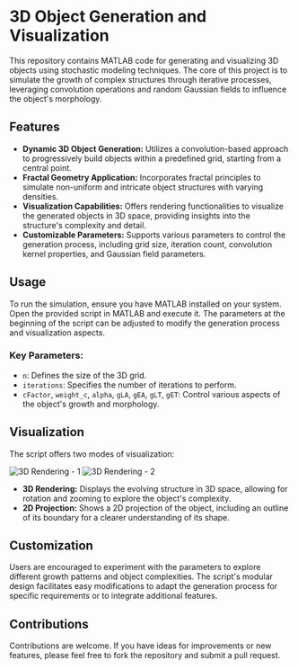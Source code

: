 # 3D Object Generation and Visualization

This repository contains MATLAB code for generating and visualizing 3D objects using stochastic modeling techniques. The core of this project is to simulate the growth of complex structures through iterative processes, leveraging convolution operations and random Gaussian fields to influence the object's morphology.

## Features

- **Dynamic 3D Object Generation:** Utilizes a convolution-based approach to progressively build objects within a predefined grid, starting from a central point.
- **Fractal Geometry Application:** Incorporates fractal principles to simulate non-uniform and intricate object structures with varying densities.
- **Visualization Capabilities:** Offers rendering functionalities to visualize the generated objects in 3D space, providing insights into the structure's complexity and detail.
- **Customizable Parameters:** Supports various parameters to control the generation process, including grid size, iteration count, convolution kernel properties, and Gaussian field parameters.

## Usage

To run the simulation, ensure you have MATLAB installed on your system. Open the provided script in MATLAB and execute it. The parameters at the beginning of the script can be adjusted to modify the generation process and visualization aspects.

### Key Parameters:

- `n`: Defines the size of the 3D grid.
- `iterations`: Specifies the number of iterations to perform.
- `cFactor`, `weight_c`, `alpha`, `gLA`, `gEA`, `gLT`, `gET`: Control various aspects of the object's growth and morphology.

## Visualization

The script offers two modes of visualization:

![3D Rendering - 1](images/ex1.png)
![3D Rendering - 2](images/ex2.png)

- **3D Rendering:** Displays the evolving structure in 3D space, allowing for rotation and zooming to explore the object's complexity.
- **2D Projection:** Shows a 2D projection of the object, including an outline of its boundary for a clearer understanding of its shape.

## Customization

Users are encouraged to experiment with the parameters to explore different growth patterns and object complexities. The script's modular design facilitates easy modifications to adapt the generation process for specific requirements or to integrate additional features.

## Contributions

Contributions are welcome. If you have ideas for improvements or new features, please feel free to fork the repository and submit a pull request.


